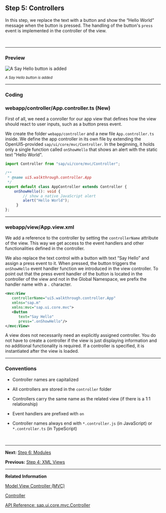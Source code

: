 ## Step 5: Controllers

In this step, we replace the text with a button and show the “Hello World” message when the button is pressed. The handling of the button's `press` event is implemented in the controller of the view.

&nbsp;
***

### Preview


![](https://sdk.openui5.org/docs/topics/loiocedfdf89b30643ddbfcab1fe50bfa892_LowRes.png "A Say Hello button is added")

<sup>*A Say Hello button is added*</sup>
***

### Coding

### webapp/controller/App.controller.ts \(New\)

First of all, we need a conroller for our app view that defines how the view should react to user inputs, such as a button press event. 

We create the folder `webapp/controller` and a new file `App.controller.ts` inside. We define the app controller in its own file by extending the OpenUI5-provided `sap/ui/core/mvc/Controller`. In the beginning, it holds only a single function called `onShowHello` that shows an alert with the static text "Hello World".


```ts
import Controller from "sap/ui/core/mvc/Controller";

/**
 * @name ui5.walkthrough.controller.App
 */
export default class AppController extends Controller {
    onShowHello(): void {
        // show a native JavaScript alert
        alert("Hello World");
     }
};

```

***

### webapp/view/App.view.xml

We add a reference to the controller by setting the `controllerName` attribute of the view. This way we get access to the event handlers and other functionalities defined in the controller.

We also replace the text control with a button with text “Say Hello” and assign a press event to it. When pressed, the button triggers the `onShowHello` event handler function we introduced in the view controller. To point out that the press event handler of the button is located in the controller of the view and not in the Global Namespace, we prefix the handler name with a `.` character.

```xml
<mvc:View
   controllerName="ui5.walkthrough.controller.App"
   xmlns="sap.m"
   xmlns:mvc="sap.ui.core.mvc">
   <Button
      text="Say Hello"
      press=".onShowHello"/>
</mvc:View>

```

A view does not necessarily need an explicitly assigned controller. You do not have to create a controller if the view is just displaying information and no additional functionality is required. If a controller is specified, it is instantiated after the view is loaded.


***

### Conventions

-   Controller names are capitalized

-   All controllers are stored in the `controller` folder

-   Controllers carry the same name as the related view \(if there is a 1:1 relationship\)

-   Event handlers are prefixed with `on`

-   Controller names always end with `*.controller.js` \(in JavaScript\) or `*.controller.ts` \(in TypeScript\) 

&nbsp;
***

**Next:** [Step 6: Modules](../06/README.md "In OpenUI5, resources are often referred to as modules. In this step, we replace the alert from the last exercise with a proper Message Toast from the `sap.m` library.")

**Previous:** [Step 4: XML Views](../04/README.md "Putting all our UI into the index.html file will very soon result in a messy setup and there is quite a bit of work ahead of us. So let’s do a first modularization by putting the sap/m/Text control into a dedicated view.")

***

**Related Information**

[Model View Controller \(MVC\)](https://sdk.openui5.org/topic/91f233476f4d1014b6dd926db0e91070.html "The Model View Controller (MVC) concept is used in OpenUI5 to separate the representation of information from the user interaction. This separation facilitates development and the changing of parts independently.")

[Controller](https://sdk.openui5.org/topic/121b8e6337d147af9819129e428f1f75.html "A controller contains methods that define how models and views interact.")

[API Reference: sap.ui.core.mvc.Controller](https://sdk.openui5.org/api/sap.ui.core.mvc.Controller)